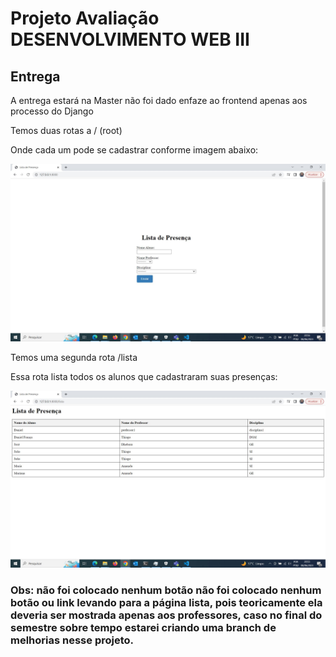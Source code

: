 # Projeto Avaliação DESENVOLVIMENTO WEB III

## Entrega

A entrega estará na Master não foi dado enfaze ao frontend apenas aos processo do Django

Temos duas rotas a / (root)

Onde cada um pode se cadastrar conforme imagem abaixo:

![Imagem root](./imagens/root.JPG)

Temos uma segunda rota /lista

Essa rota lista todos os alunos que cadastraram suas presenças:

![Imagem lista](./imagens/lista.JPG)

### Obs: não foi colocado nenhum botão não foi colocado nenhum botão ou link levando para a página lista, pois teoricamente ela deveria ser mostrada apenas aos professores, caso no final do semestre sobre tempo estarei criando uma branch de melhorias nesse projeto.
